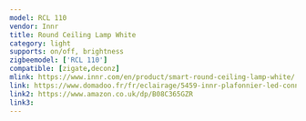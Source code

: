 ```yaml
---
model: RCL 110
vendor: Innr
title: Round Ceiling Lamp White
category: light
supports: on/off, brightness
zigbeemodel: ['RCL 110']
compatible: [zigate,deconz]
mlink: https://www.innr.com/en/product/smart-round-ceiling-lamp-white/
link: https://www.domadoo.fr/fr/eclairage/5459-innr-plafonnier-led-connecte-30cm-blanc-chaud-8718781552619.html
link2: https://www.amazon.co.uk/dp/B08C365GZR
link3: 
---
```

